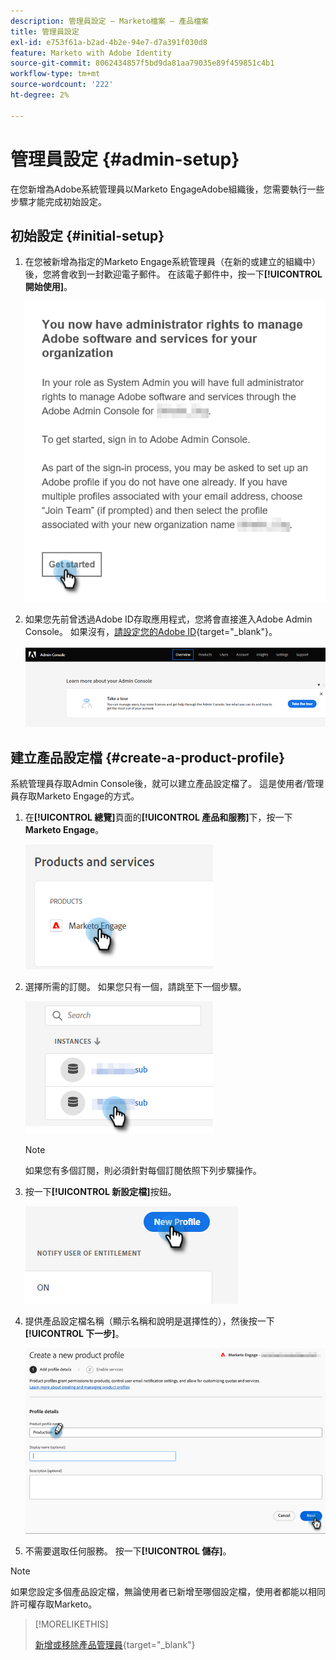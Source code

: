 ```yaml
---
description: 管理員設定 — Marketo檔案 — 產品檔案
title: 管理員設定
exl-id: e753f61a-b2ad-4b2e-94e7-d7a391f030d8
feature: Marketo with Adobe Identity
source-git-commit: 8062434857f5bd9da81aa79035e89f459851c4b1
workflow-type: tm+mt
source-wordcount: '222'
ht-degree: 2%

---
```


# 管理員設定 {#admin-setup}

在您新增為Adobe系統管理員以Marketo EngageAdobe組織後，您需要執行一些步驟才能完成初始設定。

## 初始設定 {#initial-setup}

1. 在您被新增為指定的Marketo Engage系統管理員（在新的或建立的組織中）後，您將會收到一封歡迎電子郵件。 在該電子郵件中，按一下&#x200B;**[!UICONTROL 開始使用]**。

   ![](assets/admin-setup-1.png)

1. 如果您先前曾透過Adobe ID存取應用程式，您將會直接進入Adobe Admin Console。 如果沒有，[請設定您的Adobe ID](https://helpx.adobe.com/manage-account/using/create-update-adobe-id.html){target="_blank"}。

   ![](assets/admin-setup-2.png)

## 建立產品設定檔 {#create-a-product-profile}

系統管理員存取Admin Console後，就可以建立產品設定檔了。 這是使用者/管理員存取Marketo Engage的方式。

1. 在&#x200B;**[!UICONTROL 總覽]**&#x200B;頁面的&#x200B;**[!UICONTROL 產品和服務]**&#x200B;下，按一下&#x200B;**Marketo Engage**。

   ![](assets/admin-setup-3.png)

1. 選擇所需的訂閱。 如果您只有一個，請跳至下一個步驟。

   ![](assets/admin-setup-4.png)

   >[!NOTE]
   >
   >如果您有多個訂閱，則必須針對每個訂閱依照下列步驟操作。

1. 按一下&#x200B;**[!UICONTROL 新設定檔]**&#x200B;按鈕。

   ![](assets/admin-setup-5.png)

1. 提供產品設定檔名稱（顯示名稱和說明是選擇性的），然後按一下&#x200B;**[!UICONTROL 下一步]**。

   ![](assets/admin-setup-6.png)

1. 不需要選取任何服務。 按一下&#x200B;**[!UICONTROL 儲存]**。

>[!NOTE]
>
>如果您設定多個產品設定檔，無論使用者已新增至哪個設定檔，使用者都能以相同許可權存取Marketo。

>[!MORELIKETHIS]
>
>[新增或移除產品管理員](/help/marketo/product-docs/administration/marketo-with-adobe-identity/add-or-remove-a-product-admin.md){target="_blank"}
